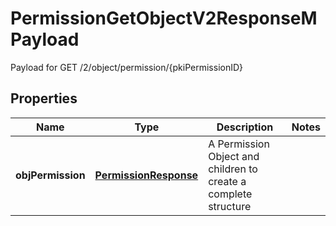 

# PermissionGetObjectV2ResponseMPayload

Payload for GET /2/object/permission/{pkiPermissionID}

## Properties

| Name | Type | Description | Notes |
|------------ | ------------- | ------------- | -------------|
|**objPermission** | [**PermissionResponse**](PermissionResponse.md) | A Permission Object and children to create a complete structure |  |



